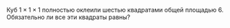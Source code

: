 Куб $1  \times 1 \times 1$ полностью оклеили шестью квадратами общей площадью 6. Обязательно ли все эти квадраты равны?